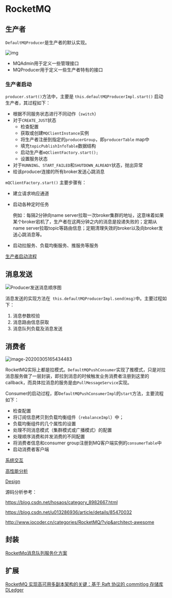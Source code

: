 # RocketMQ

## 生产者

`DefaultMQProducer`是生产者的默认实现。

![img](C:\Users\Administrator\Desktop\tmp\Github\StudyNotes\notes\mq\rocketmq-2.assets\44770-93882440fe1c9b92.webp)

- MQAdmin用于定义一些管理接口
- MQProducer用于定义一些生产者特有的接口

### 生产者启动

`producer.start()`方法中，主要是 `this.defaultMQProducerImpl.start()` 启动生产者，其过程如下：

- 根据不同服务状态进行不同动作（`switch`）
- 对于`CREATE_JUST`状态
  - 检查配置
  - 获取或创建`MQClientInstance`实例
  - 将生产者注册到指定的`producerGroup`，即`producerTable` map中
  - 填充`topicPublishInfoTable`数据结构
  - 启动生产者`mQClientFactory.start();`
  - 设置服务状态
- 对于`RUNNING`、`START_FAILED`和`SHUTDOWN_ALREADY`状态，抛出异常
- 给该producer连接的所有broker发送心跳消息

`mQClientFactory.start()` 主要步骤有：

- 建立请求响应通道

- 启动各种定时任务

  例如：每隔2分钟向name server拉取一次broker集群的地址，这意味着如果某个broker宕机了，生产者在这两分钟之内的消息是投递失败的；定期从name server拉取topic等路由信息；定期清理失效的broker以及向broker发送心跳消息等。

- 启动拉服务、负载均衡服务、推服务等服务

[生产者启动流程](https://blog.csdn.net/hosaos/article/details/99076063)

## 消息发送

![Producer发送消息顺序图](C:\Users\Administrator\Desktop\tmp\Github\StudyNotes\notes\mq\rocketmq-2.assets\02.png)

消息发送的实现方法在` this.defaultMQProducerImpl.send(msg)`中。主要过程如下：

1. 消息参数校验
2. 消息路由信息获取
3. 消息队列负载及消息发送

## 消费者

![image-20200305165434483](C:\Users\Administrator\Desktop\tmp\Github\StudyNotes\notes\mq\rocketmq-2.assets\image-20200305165434483.png)

RocketMQ实际上都是拉模式。`DefaultMQPushConsumer`实现了推模式，只是对拉消息服务做了一层封装，即拉到消息的时候触发业务消费者注册到这里的callback，而具体拉消息的服务是由`PullMessageService`实现。

Consumer的启动过程，即`DefaultMQPushConsumerImpl`的`start`方法，主要流程如下：

- 检查配置
- 将订阅信息拷贝到负载均衡组件（`rebalanceImpl`）中；
- 负载均衡组件的几个属性的设置
- 处理不同消息模式（集群模式或广播模式）的配置
- 处理顺序消费和并发消费的不同配置
- 将消费者信息和consumer group注册到MQ客户端实例的`consumerTable`中
- 启动消费者客户端



[系统交互](http://adamswanglin.com/rocketmq/rocketmq-architecture/#%E5%85%B7%E4%BD%93%E5%9C%BA%E6%99%AF%E8%AF%B4%E6%98%8E)

[高性能分析](https://zhuanlan.zhihu.com/p/93602392)

[Design](https://github.com/apache/rocketmq/blob/master/docs/cn/design.md)

源码分析参考：

https://blog.csdn.net/hosaos/category_8982667.html

https://blog.csdn.net/u013286936/article/details/85470032

http://www.iocoder.cn/categories/RocketMQ/?vip&architect-awesome

## 封装

[RocketMq消息队列服务化方案](https://www.jianshu.com/p/9365a0d7dfa5)



## 扩展

[RocketMQ 实现高可用多副本架构的关键：基于 Raft 协议的 commitlog 存储库 DLedger](https://www.infoq.cn/article/7xeJrpDZBa9v*GDZOFS6)

